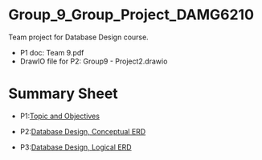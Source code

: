# Group_9_Group_Project_DAMG6210
Team project for Database Design course.

- P1 doc: Team 9.pdf
- DrawIO file for P2: Group9 - Project2.drawio



# Summary Sheet
- P1:[Topic and Objectives](https://docs.google.com/document/d/1zy4SFHurgtwje_hEzM3_5BWnKud8P8AFrVe4UlgUF9s/edit?tab=t.0)

- P2:[Database Design, Conceptual ERD](https://docs.google.com/document/d/1XVjsuj3bz29LGwylpwD5L0BNTB4H4zOC-jKZ-MjHob0/edit?tab=t.0)

- P3:[Database Design, Logical ERD](https://docs.google.com/document/d/1mEKsJy4UWtbvDu11ZOJ5nURv-00syftEpCgUzfwCMOE/edit?usp=sharing)
